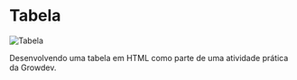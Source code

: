 # Tabela

![Tabela](https://github.com/jessica-sobreira/tabela/assets/117686537/327150cb-7d58-4f8b-87fe-0961bdf1eb1e)

Desenvolvendo uma tabela em HTML como parte de uma atividade prática da Growdev.
